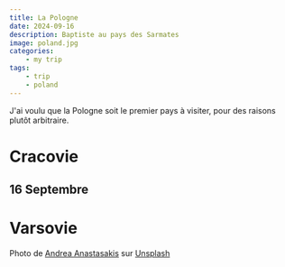```yaml
---
title: La Pologne
date: 2024-09-16
description: Baptiste au pays des Sarmates 
image: poland.jpg
categories:
    - my trip
tags: 
    - trip
    - poland
---
```


J'ai voulu que la Pologne soit le premier pays à visiter, pour des raisons plutôt arbitraire. 

# Cracovie

## 16 Septembre

# Varsovie


Photo de <a href="https://unsplash.com/fr/@destinationeu?utm_content=creditCopyText&utm_medium=referral&utm_source=unsplash">Andrea Anastasakis</a> sur <a href="https://unsplash.com/fr/photos/statue-dune-personne-devant-des-batiments-bruns-GZmxOByPubM?utm_content=creditCopyText&utm_medium=referral&utm_source=unsplash">Unsplash</a>
  